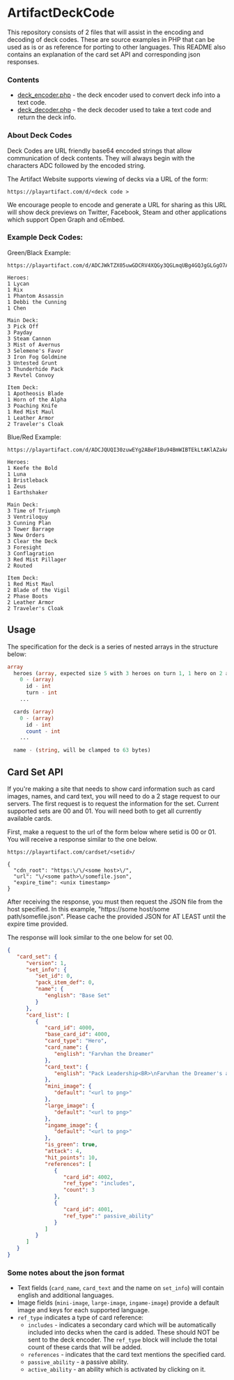 # ArtifactDeckCode

This repository consists of 2 files that will assist in the encoding and decoding of deck 
codes. These are source examples in PHP that can be used as is or as reference for porting 
to other languages.  This README also contains an explanation of the card set API and 
corresponding json responses.

### Contents

* [deck_encoder.php](PHP/deck_encoder.php) - the deck encoder used to convert deck info into a text code.
* [deck_decoder.php](PHP/deck_decoder.php) - the deck decoder used to take a text code and return the deck info.

### About Deck Codes

Deck Codes are URL friendly base64 encoded strings that allow communication of deck contents.
They will always begin with the characters ADC followed by the encoded string.

The Artifact Website supports viewing of decks via a URL of the form:

```https://playartifact.com/d/<deck code >```

We encourage people to encode and generate a URL for sharing as this URL will show deck
previews on Twitter, Facebook, Steam and other applications which support Open Graph
and oEmbed.

### Example Deck Codes:
Green/Black Example:

```
https://playartifact.com/d/ADCJWkTZX05uwGDCRV4XQGy3QGLmqUBg4GQJgGLGgO7AaABR3JlZW4vQmxhY2sgRXhhbXBsZQ__

Heroes:
1 Lycan
1 Rix
1 Phantom Assassin
1 Debbi the Cunning
1 Chen

Main Deck:
3 Pick Off
3 Payday
3 Steam Cannon
3 Mist of Avernus
3 Selemene's Favor
3 Iron Fog Goldmine
3 Untested Grunt
3 Thunderhide Pack
3 Revtel Convoy

Item Deck:
1 Apotheosis Blade
1 Horn of the Alpha
3 Poaching Knife
1 Red Mist Maul
1 Leather Armor
2 Traveler's Cloak
```

Blue/Red Example:
```
https://playartifact.com/d/ADCJQUQI30zuwEYg2ABeF1Bu94BmWIBTEkLtAKlAZakAYmHh0JsdWUvUmVkIEV4YW1wbGU_

Heroes:
1 Keefe the Bold
1 Luna
1 Bristleback
1 Zeus
1 Earthshaker

Main Deck:
3 Time of Triumph
3 Ventriloquy
3 Cunning Plan
3 Tower Barrage
3 New Orders
3 Clear the Deck
3 Foresight
3 Conflagration
3 Red Mist Pillager
2 Routed

Item Deck:
1 Red Mist Maul
2 Blade of the Vigil
2 Phase Boots
2 Leather Armor
2 Traveler's Cloak
```

Usage
---

The specification for the deck is a series of nested arrays in the structure below:

```php
array
  heroes (array, expected size 5 with 3 heroes on turn 1, 1 hero on 2 and 1 hero on 3 )
    0 - (array)
      id - int
      turn - int
    ...

  cards (array)
    0 - (array)
      id - int
      count - int
    ...

  name - (string, will be clamped to 63 bytes)

```

Card Set API
---

If you're making a site that needs to show card information such as card images, names, and card
text, you will need to do a 2 stage request to our servers.  The first request is to request the
information for the set.  Current supported sets are 00 and 01.  You will need both to get
all currently available cards.

First, make a request to the url of the form below where setid is 00 or 01. You will receive 
a response similar to the one below.


```
https://playartifact.com/cardset/<setid>/

{
  "cdn_root": "https:\/\/<some host>\/",
  "url": "\/<some path>\/somefile.json",
  "expire_time": <unix timestamp>
}
```

After receiving the response, you must then request the JSON file from the host specified.
In this example, "https://some host/some path/somefile.json".  Please cache the
provided JSON for AT LEAST until the expire time provided.

The response will look similar to the one below for set 00.

```json
{
   "card_set": {
      "version": 1,
      "set_info": {
         "set_id": 0,
         "pack_item_def": 0,
         "name": {
            "english": "Base Set"
         }
      },
      "card_list": [
         {
            "card_id": 4000,
            "base_card_id": 4000,
            "card_type": "Hero",
            "card_name": {
               "english": "Farvhan the Dreamer"
            },
            "card_text": {
               "english": "Pack Leadership<BR>\nFarvhan the Dreamer's allied neighbors have +1 Armor."
            },
            "mini_image": {
               "default": "<url to png>"
            },
            "large_image": {
               "default": "<url to png>"
            },
            "ingame_image": {
               "default": "<url to png>"
            },
            "is_green": true,
            "attack": 4,
            "hit_points": 10,
            "references": [
               {
                  "card_id": 4002,
                  "ref_type": "includes",
                  "count": 3
               },
               {
                  "card_id": 4001,
                  "ref_type":" passive_ability"
               }
            ]
         }
      ]
   }
}
```

### Some notes about the json format

* Text fields (`card_name`, `card_text` and the name on `set_info`) will contain 
english and additional languages.
* Image fields (`mini-image`, `large-image`, `ingame-image`) provide a default image and keys 
for each supported language. 
* `ref_type` indicates a type of card reference:
  * `includes` - indicates a secondary card which will be automatically included into decks when the card is
added.  These should NOT be sent to the deck encoder.  The `ref_type` block will include the total count of these 
cards that will be added.
  * `references` - indicates that the card text mentions the specified card.
  * `passive_ability` - a passive ability.
  * `active_ability` - an ability which is activated by clicking on it.
